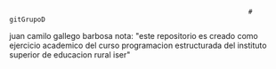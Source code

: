                                                                 # gitGrupoD
juan camilo gallego barbosa
nota: "este repositorio es creado como ejercicio academico del curso programacion estructurada del instituto superior de educacion rural iser"
